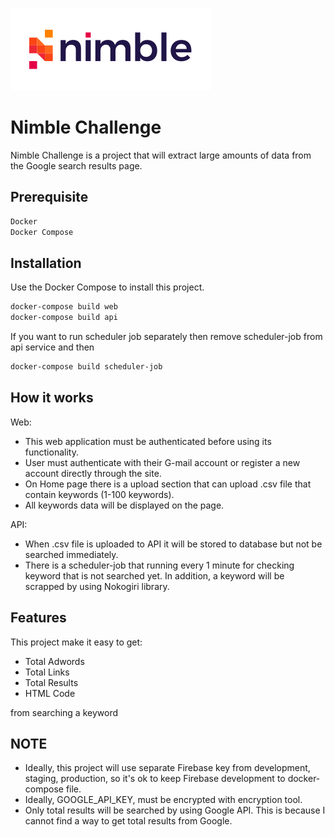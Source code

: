 ![Logo of the project](https://raw.githubusercontent.com/nattaponaie/nimble-challenge/master/web/static/favicon.png)

# Nimble Challenge

Nimble Challenge is a project that will extract large amounts of data from the Google search results page.

## Prerequisite

```bash
Docker
Docker Compose
```

## Installation

Use the Docker Compose to install this project.

```bash
docker-compose build web
docker-compose build api
```

If you want to run scheduler job separately then remove scheduler-job from api service and then

```bash
docker-compose build scheduler-job
```

## How it works

Web:
  - This web application must be authenticated before using its functionality. 
  - User must authenticate with their G-mail account or register a new account directly through the site.
  - On Home page there is a upload section that can upload .csv file that contain keywords (1-100 keywords).
  - All keywords data will be displayed on the page.
  
API:
  - When .csv file is uploaded to API it will be stored to database but not be searched immediately.
  - There is a scheduler-job that running every 1 minute for checking keyword that is not searched yet. In addition, a keyword will be scrapped by using Nokogiri library.
  
## Features

This project make it easy to get:
  - Total Adwords
  - Total Links
  - Total Results
  - HTML Code
  
from searching a keyword

## NOTE

- Ideally, this project will use separate Firebase key from development, staging, production, so it's ok to keep Firebase development to docker-compose file.
- Ideally, GOOGLE_API_KEY, must be encrypted with encryption tool.
- Only total results will be searched by using Google API. This is because I cannot find a way to get total results from Google.
